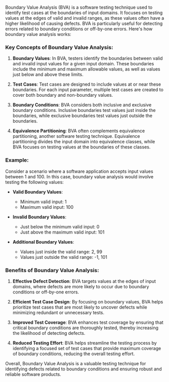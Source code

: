 Boundary Value Analysis (BVA) is a software testing technique used to identify test cases at the boundaries of input domains. It focuses on testing values at the edges of valid and invalid ranges, as these values often have a higher likelihood of causing defects. BVA is particularly useful for detecting errors related to boundary conditions or off-by-one errors. Here's how boundary value analysis works:

### Key Concepts of Boundary Value Analysis:

1. **Boundary Values**: In BVA, testers identify the boundaries between valid and invalid input values for a given input domain. These boundaries include the minimum and maximum allowable values, as well as values just below and above these limits.

2. **Test Cases**: Test cases are designed to include values at or near these boundaries. For each input parameter, multiple test cases are created to cover both boundary and non-boundary values.

3. **Boundary Conditions**: BVA considers both inclusive and exclusive boundary conditions. Inclusive boundaries test values just inside the boundaries, while exclusive boundaries test values just outside the boundaries.

4. **Equivalence Partitioning**: BVA often complements equivalence partitioning, another software testing technique. Equivalence partitioning divides the input domain into equivalence classes, while BVA focuses on testing values at the boundaries of these classes.

### Example:

Consider a scenario where a software application accepts input values between 1 and 100. In this case, boundary value analysis would involve testing the following values:

- **Valid Boundary Values**:
  - Minimum valid input: 1
  - Maximum valid input: 100
  
- **Invalid Boundary Values**:
  - Just below the minimum valid input: 0
  - Just above the maximum valid input: 101

- **Additional Boundary Values**:
  - Values just inside the valid range: 2, 99
  - Values just outside the valid range: -1, 101

### Benefits of Boundary Value Analysis:

1. **Effective Defect Detection**: BVA targets values at the edges of input domains, where defects are more likely to occur due to boundary conditions or off-by-one errors.

2. **Efficient Test Case Design**: By focusing on boundary values, BVA helps prioritize test cases that are most likely to uncover defects while minimizing redundant or unnecessary tests.

3. **Improved Test Coverage**: BVA enhances test coverage by ensuring that critical boundary conditions are thoroughly tested, thereby increasing the likelihood of detecting defects.

4. **Reduced Testing Effort**: BVA helps streamline the testing process by identifying a focused set of test cases that provide maximum coverage of boundary conditions, reducing the overall testing effort.

Overall, Boundary Value Analysis is a valuable testing technique for identifying defects related to boundary conditions and ensuring robust and reliable software products.